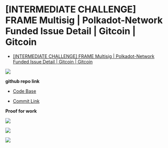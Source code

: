 # [INTERMEDIATE CHALLENGE] FRAME Multisig | Polkadot-Network Funded Issue Detail | Gitcoin | Gitcoin

* [[INTERMEDIATE CHALLENGE] FRAME Multisig | Polkadot-Network Funded Issue Detail | Gitcoin | Gitcoin](https://gitcoin.co/issue/Polkadot-Network/hello-world-by-polkadot/8/100023934)

![](https://i.imgur.com/HRyKUhT.png)

**github repo link**

- [Code Base](https://github.com/shamb0/hws-hw-polkadot-erc20)

- [Commit Link](https://github.com/shamb0/hws-hw-polkadot-erc20/commit/04c91e8d42663169b838261140e72daff792cdd5)

**Proof for work**

![](https://i.imgur.com/zPb9l3F.png)

![](https://i.imgur.com/aBc6Hb6.png)

![](https://i.imgur.com/mPWcOgv.png)
